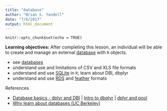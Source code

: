 ```yaml
---
title: "database"
author: "Brian S. Yandell"
date: "7/6/2017"
output: html_document
---
```


```{r setup, include=FALSE}
knitr::opts_chunk$set(echo = TRUE)
```

**Learning objectives:** After completing this lesson, an individual will be able to create and manage an external [database](database.Rmd) with `R` objects.

- see [databases](https://db.rstudio.com/)
- understand use and limitations of CSV and XLS file formats
- understand and use [SQLite](SQLiteDplyr.Rmd) in `R`; learn about DBI, dbplyr
- understand and use [RDS](http://www.fromthebottomoftheheap.net/2012/04/01/saving-and-loading-r-objects/) and [feather](https://github.com/wesm/feather) formats

References

- [Database basics - dplyr and DBI](https://shiny.rstudio.com/articles/overview.html) | [Intro to dbplyr](http://dbplyr.tidyverse.org/articles/dbplyr.html) | [dplyr and pool](https://shiny.rstudio.com/articles/pool-dplyr.html)
- [Why learn about databases (UC Berkeley)](https://www.stat.berkeley.edu/~statcur/Workshop2/Presentations/RDBMS.pdf)
